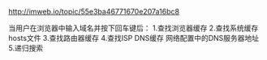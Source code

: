 
http://imweb.io/topic/55e3ba46771670e207a16bc8

当用户在浏览器中输入域名并按下回车键后：
1.查找浏览器缓存
2.查找系统缓存
  hosts文件
3.查找路由器缓存
4.查找ISP DNS缓存
  网络配置中的DNS服务器地址
5.递归搜索